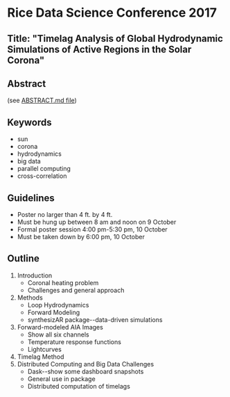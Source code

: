 # Rice Data Science Conference 2017

## Title: "Timelag Analysis of Global Hydrodynamic Simulations of Active Regions in the Solar Corona"

## Abstract
(see [ABSTRACT.md file](ABSTRACT.md))

## Keywords
* sun
* corona
* hydrodynamics
* big data
* parallel computing
* cross-correlation

## Guidelines
* Poster no larger than 4 ft. by 4 ft. 
* Must be hung up between 8 am and noon on 9 October
* Formal poster session 4:00 pm-5:30 pm, 10 October 
* Must be taken down by 6:00 pm, 10 October

## Outline
1. Introduction
    * Coronal heating problem
    * Challenges and general approach
2. Methods
    * Loop Hydrodynamics
    * Forward Modeling
    * synthesizAR package--data-driven simulations
3. Forward-modeled AIA Images
    * Show all six channels
    * Temperature response functions
    * Lightcurves
4. Timelag Method
5. Distributed Computing and Big Data Challenges
    * Dask--show some dashboard snapshots
    * General use in package
    * Distributed computation of timelags

